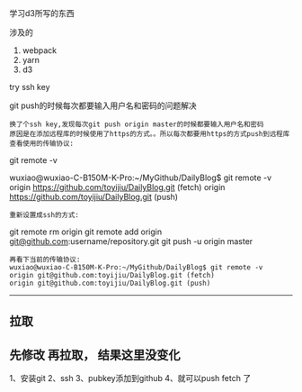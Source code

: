 学习d3所写的东西

涉及的
1. webpack
2. yarn
3. d3

try ssh key

git push的时候每次都要输入用户名和密码的问题解决

    换了个ssh key,发现每次git push origin master的时候都要输入用户名和密码
    原因是在添加远程库的时候使用了https的方式。。所以每次都要用https的方式push到远程库
    查看使用的传输协议:

git remote -v


wuxiao@wuxiao-C-B150M-K-Pro:~/MyGithub/DailyBlog$ git remote -v
origin https://github.com/toyijiu/DailyBlog.git (fetch)
origin https://github.com/toyijiu/DailyBlog.git (push)

    重新设置成ssh的方式:

git remote rm origin
git remote add origin git@github.com:username/repository.git
git push -u origin master


    再看下当前的传输协议:
    wuxiao@wuxiao-C-B150M-K-Pro:~/MyGithub/DailyBlog$ git remote -v
    origin git@github.com:toyijiu/DailyBlog.git (fetch)
    origin git@github.com:toyijiu/DailyBlog.git (push)



-------------------------------------------------------------------------
拉取
--------------------------------------
先修改  再拉取， 结果这里没变化
--------------------------------------



1、安装git
2、ssh
3、pubkey添加到github
4、就可以push  fetch 了